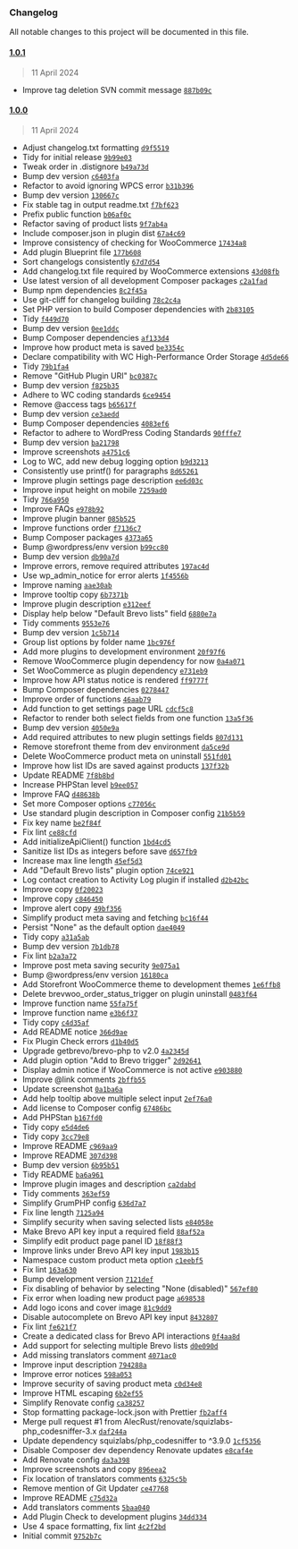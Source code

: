 ### Changelog

All notable changes to this project will be documented in this file.

#### [1.0.1](https://github.com/AlecRust/brevwoo/releases/tag/1.0.1)

> 11 April 2024

-   Improve tag deletion SVN commit message [`887b09c`](https://github.com/AlecRust/brevwoo/commit/887b09cc586148de6f7eba4eb9e15f1ccc59af98)

#### [1.0.0](https://github.com/AlecRust/brevwoo/releases/tag/1.0.0)

> 11 April 2024

-   Adjust changelog.txt formatting [`d9f5519`](https://github.com/AlecRust/brevwoo/commit/d9f5519abfb3cee46ee81f13ed26666ac9ebd1c9)
-   Tidy for initial release [`9b99e03`](https://github.com/AlecRust/brevwoo/commit/9b99e034971f676365e511487b134eb3ff4cd94d)
-   Tweak order in .distignore [`b49a73d`](https://github.com/AlecRust/brevwoo/commit/b49a73d03bc12c51d9d12e5c5ff9f716eef168f9)
-   Bump dev version [`c6403fa`](https://github.com/AlecRust/brevwoo/commit/c6403fa9b7e2555e63a87b3b0552d9d6d59786f1)
-   Refactor to avoid ignoring WPCS error [`b31b396`](https://github.com/AlecRust/brevwoo/commit/b31b396b0cade1eaf79f973904c49ba2cfab207b)
-   Bump dev version [`130667c`](https://github.com/AlecRust/brevwoo/commit/130667c0184f76d84877e65565469a5df72adef3)
-   Fix stable tag in output readme.txt [`f7bf623`](https://github.com/AlecRust/brevwoo/commit/f7bf62333e8a352cecf18650b1553bd7cd362336)
-   Prefix public function [`b06af0c`](https://github.com/AlecRust/brevwoo/commit/b06af0c34907d94947f6e6bea35572de45a64298)
-   Refactor saving of product lists [`9f7ab4a`](https://github.com/AlecRust/brevwoo/commit/9f7ab4abed795fd3233db5a918600ff6806fa257)
-   Include composer.json in plugin dist [`67a4c69`](https://github.com/AlecRust/brevwoo/commit/67a4c69f2c99c71fe2c47d56e5f9fc4c1ae3d487)
-   Improve consistency of checking for WooCommerce [`17434a8`](https://github.com/AlecRust/brevwoo/commit/17434a893e2789699fb3d64d0c8a4be92af83d41)
-   Add plugin Blueprint file [`177b608`](https://github.com/AlecRust/brevwoo/commit/177b60886277222a6f5dc46966a6306730e01d30)
-   Sort changelogs consistently [`67d7d54`](https://github.com/AlecRust/brevwoo/commit/67d7d541cec0f829484c1b4ae19e8dfa27d367b4)
-   Add changelog.txt file required by WooCommerce extensions [`43d08fb`](https://github.com/AlecRust/brevwoo/commit/43d08fbfaac6c5d08e87b488fd9f22f392d2ab2f)
-   Use latest version of all development Composer packages [`c2a1fad`](https://github.com/AlecRust/brevwoo/commit/c2a1fad5acf3448afdd472522103c580a4955ce5)
-   Bump npm dependencies [`8c2f45a`](https://github.com/AlecRust/brevwoo/commit/8c2f45af2f1d2d330d8ce43fab32d7f21429a78f)
-   Use git-cliff for changelog building [`78c2c4a`](https://github.com/AlecRust/brevwoo/commit/78c2c4ad027c29f749650a1e207c8ab9532a7081)
-   Set PHP version to build Composer dependencies with [`2b83105`](https://github.com/AlecRust/brevwoo/commit/2b8310529f62ba6397f678401c69db9c4d3d2196)
-   Tidy [`f449d70`](https://github.com/AlecRust/brevwoo/commit/f449d703acfad5289a9081eef931aa5132ae22c5)
-   Bump dev version [`0ee1ddc`](https://github.com/AlecRust/brevwoo/commit/0ee1ddc6221bd7628fb31df7594b9f0b463f7dc9)
-   Bump Composer dependencies [`af133d4`](https://github.com/AlecRust/brevwoo/commit/af133d494ab368a001d9f75824d8ba42c5a2b963)
-   Improve how product meta is saved [`be3354c`](https://github.com/AlecRust/brevwoo/commit/be3354c445db72cf9726879d730de087e074e449)
-   Declare compatibility with WC High-Performance Order Storage [`4d5de66`](https://github.com/AlecRust/brevwoo/commit/4d5de66ddf6d2ac8625e838bffed98e8b212a095)
-   Tidy [`79b1fa4`](https://github.com/AlecRust/brevwoo/commit/79b1fa4d5bff02a4ed4715cb2bc3442ee79b03f2)
-   Remove "GitHub Plugin URI" [`bc0387c`](https://github.com/AlecRust/brevwoo/commit/bc0387c18d0d0f59081841d950d12521e5288a01)
-   Bump dev version [`f825b35`](https://github.com/AlecRust/brevwoo/commit/f825b35f817195ec508222b54097da92741fc96b)
-   Adhere to WC coding standards [`6ce9454`](https://github.com/AlecRust/brevwoo/commit/6ce94545d09ff7d76e4379bdeb04765d5f4acde1)
-   Remove @access tags [`b65617f`](https://github.com/AlecRust/brevwoo/commit/b65617fc9329b587a294b120c66cf135f540a84b)
-   Bump dev version [`ce3aedd`](https://github.com/AlecRust/brevwoo/commit/ce3aedd1fcb326b91c59db5deb8560e7502d1a26)
-   Bump Composer dependencies [`4083ef6`](https://github.com/AlecRust/brevwoo/commit/4083ef60b3d979f2b166a20b073e2ef1a1038950)
-   Refactor to adhere to WordPress Coding Standards [`90fffe7`](https://github.com/AlecRust/brevwoo/commit/90fffe79ec68482f263fbc3ea41d9853446602c1)
-   Bump dev version [`ba21798`](https://github.com/AlecRust/brevwoo/commit/ba21798172005d3d3c8725509009cda8cf6d9c9f)
-   Improve screenshots [`a4751c6`](https://github.com/AlecRust/brevwoo/commit/a4751c653f91680fda518539703fc97f78067962)
-   Log to WC, add new debug logging option [`b9d3213`](https://github.com/AlecRust/brevwoo/commit/b9d3213823df27d9555d1fec629bf23c21b2d812)
-   Consistently use printf() for paragraphs [`8d65261`](https://github.com/AlecRust/brevwoo/commit/8d6526126d6a8150bd32b69917bac7e4eb3fc456)
-   Improve plugin settings page description [`ee6d03c`](https://github.com/AlecRust/brevwoo/commit/ee6d03ce83f2d605f01fc44523c66c55f4b454ce)
-   Improve input height on mobile [`7259ad0`](https://github.com/AlecRust/brevwoo/commit/7259ad0c7be004ef1dce942fed6ed489a098da6a)
-   Tidy [`766a950`](https://github.com/AlecRust/brevwoo/commit/766a9508d7e4370881b3549e4c54318295d26d49)
-   Improve FAQs [`e978b92`](https://github.com/AlecRust/brevwoo/commit/e978b92066a5cad5e490d79bcf29d1b51a372920)
-   Improve plugin banner [`085b525`](https://github.com/AlecRust/brevwoo/commit/085b5256c88ce0bcedcde0f7b61b3379c4f20730)
-   Improve functions order [`f7136c7`](https://github.com/AlecRust/brevwoo/commit/f7136c76f4c556b2232a79b6faa7f3741ce03bcf)
-   Bump Composer packages [`4373a65`](https://github.com/AlecRust/brevwoo/commit/4373a6561bab1d316202ede06d2dd549d2e72484)
-   Bump @wordpress/env version [`b99cc80`](https://github.com/AlecRust/brevwoo/commit/b99cc80030f511a5054d7dba985d120f1bd3d0a9)
-   Bump dev version [`db90a7d`](https://github.com/AlecRust/brevwoo/commit/db90a7d91ca737b5ca2d5e33600c5b3a986bc4f7)
-   Improve errors, remove required attributes [`197ac4d`](https://github.com/AlecRust/brevwoo/commit/197ac4dd0e3c1ed09d9f2169d3bd6e125b905477)
-   Use wp_admin_notice for error alerts [`1f4556b`](https://github.com/AlecRust/brevwoo/commit/1f4556baecdbba75c2bcba77d2234a589ca0b1a7)
-   Improve naming [`aae30ab`](https://github.com/AlecRust/brevwoo/commit/aae30ab23a4a96167a74371e1ba42079942d2bd9)
-   Improve tooltip copy [`6b7371b`](https://github.com/AlecRust/brevwoo/commit/6b7371b8c98fda0bf81c9cafbf9b4fee0c96ba7b)
-   Improve plugin description [`e312eef`](https://github.com/AlecRust/brevwoo/commit/e312eef9e9b332b167eda6c199d421c0c4af9e32)
-   Display help below "Default Brevo lists" field [`6880e7a`](https://github.com/AlecRust/brevwoo/commit/6880e7abd2d8455070a1a003ca82f98385cd78e8)
-   Tidy comments [`9553e76`](https://github.com/AlecRust/brevwoo/commit/9553e7654c539398d4691506887a1d2e001f0c8b)
-   Bump dev version [`1c5b714`](https://github.com/AlecRust/brevwoo/commit/1c5b7142d2f1b7b7fa28f35f1384ad1ebe908be0)
-   Group list options by folder name [`1bc976f`](https://github.com/AlecRust/brevwoo/commit/1bc976f3cc66755b249dbb9953971a2318bba9c5)
-   Add more plugins to development environment [`20f97f6`](https://github.com/AlecRust/brevwoo/commit/20f97f643bc4774356e1afb199bb7ca0088f6229)
-   Remove WooCommerce plugin dependency for now [`0a4a071`](https://github.com/AlecRust/brevwoo/commit/0a4a071397a2d89dc3ae13d4ebb45ce86036c90b)
-   Set WooCommerce as plugin dependency [`e731eb9`](https://github.com/AlecRust/brevwoo/commit/e731eb983c91a7d5e4ab169d4120d7844bac3db9)
-   Improve how API status notice is rendered [`ff9777f`](https://github.com/AlecRust/brevwoo/commit/ff9777f19808a5b9b70c45ebcca5931b9c9ca1de)
-   Bump Composer dependencies [`0278447`](https://github.com/AlecRust/brevwoo/commit/0278447aba13b7cddee0e1e86e915998017e09e7)
-   Improve order of functions [`46aab79`](https://github.com/AlecRust/brevwoo/commit/46aab79db906da351fafe6f356c695996280faf4)
-   Add function to get settings page URL [`cdcf5c8`](https://github.com/AlecRust/brevwoo/commit/cdcf5c844698fd435d1237d33bb9a6cfe13651f1)
-   Refactor to render both select fields from one function [`13a5f36`](https://github.com/AlecRust/brevwoo/commit/13a5f361dc25c3fce1e7e069433df273cdcd17bc)
-   Bump dev version [`4050e9a`](https://github.com/AlecRust/brevwoo/commit/4050e9a4b2b2d6ce415970fdc03714a4d5c8bec5)
-   Add required attributes to new plugin settings fields [`807d131`](https://github.com/AlecRust/brevwoo/commit/807d1310db638039d96c17be01fc0bf79c4d9e1f)
-   Remove storefront theme from dev environment [`da5ce9d`](https://github.com/AlecRust/brevwoo/commit/da5ce9d9f8f8b41725068e742962ddad55321f21)
-   Delete WooCommerce product meta on uninstall [`551fd01`](https://github.com/AlecRust/brevwoo/commit/551fd01c37554af643042d1c73f9281015b78b57)
-   Improve how list IDs are saved against products [`137f32b`](https://github.com/AlecRust/brevwoo/commit/137f32baa6aa69302d565e58015e53164601c3b3)
-   Update README [`7f8b8bd`](https://github.com/AlecRust/brevwoo/commit/7f8b8bd38e44c669758559c8ccb8a08f3458f93b)
-   Increase PHPStan level [`b9ee057`](https://github.com/AlecRust/brevwoo/commit/b9ee057338c04972c7749d6ef740ba3c3db66cdc)
-   Improve FAQ [`d48638b`](https://github.com/AlecRust/brevwoo/commit/d48638b25281fd0b272c8d7b3bdd5d5a2adad89d)
-   Set more Composer options [`c77056c`](https://github.com/AlecRust/brevwoo/commit/c77056c32be2d2fcfb39f059fec6d0517aad7a11)
-   Use standard plugin description in Composer config [`21b5b59`](https://github.com/AlecRust/brevwoo/commit/21b5b59e5f83b9b9f7e2bcc0df7e66530d0f3fac)
-   Fix key name [`be2f84f`](https://github.com/AlecRust/brevwoo/commit/be2f84f394ee22e6397e409006b450b0f289569c)
-   Fix lint [`ce88cfd`](https://github.com/AlecRust/brevwoo/commit/ce88cfdfd276df1210999fe4daa01f83ff0dd70d)
-   Add initializeApiClient() function [`1bd4cd5`](https://github.com/AlecRust/brevwoo/commit/1bd4cd51df44eb709bbe36ce8b3439b4c86d3692)
-   Sanitize list IDs as integers before save [`d657fb9`](https://github.com/AlecRust/brevwoo/commit/d657fb92a8ee9bc97b4a1c90c83066b8336f36c3)
-   Increase max line length [`45ef5d3`](https://github.com/AlecRust/brevwoo/commit/45ef5d35a71a2f3eb7edd8a9b6743ffb272b17bf)
-   Add "Default Brevo lists" plugin option [`74ce921`](https://github.com/AlecRust/brevwoo/commit/74ce92155dcf597050725d16ff5566bd87320caf)
-   Log contact creation to Activity Log plugin if installed [`d2b42bc`](https://github.com/AlecRust/brevwoo/commit/d2b42bc4011f050c55eac6c1f7c0e27114edf5b4)
-   Improve copy [`0f20023`](https://github.com/AlecRust/brevwoo/commit/0f200236aba02a737e68805057573f415a2fb783)
-   Improve copy [`c846450`](https://github.com/AlecRust/brevwoo/commit/c8464504541960febe4b84275e06dd00149eac2b)
-   Improve alert copy [`49bf356`](https://github.com/AlecRust/brevwoo/commit/49bf3561eebd22fbc7bcaf6edbb842aa7b212861)
-   Simplify product meta saving and fetching [`bc16f44`](https://github.com/AlecRust/brevwoo/commit/bc16f440e80a0bd268357129c4e630affa22784f)
-   Persist "None" as the default option [`dae4049`](https://github.com/AlecRust/brevwoo/commit/dae4049b06ecf12524c0d63c520e14cdc43d9359)
-   Tidy copy [`a31a5ab`](https://github.com/AlecRust/brevwoo/commit/a31a5ab7eb07d50398e8766797488b0a5241d290)
-   Bump dev version [`7b1db78`](https://github.com/AlecRust/brevwoo/commit/7b1db78f4eb7a258112f5f26ee2563819ed21035)
-   Fix lint [`b2a3a72`](https://github.com/AlecRust/brevwoo/commit/b2a3a72178626b9a36b0abff8e6790f58a081373)
-   Improve post meta saving security [`9e075a1`](https://github.com/AlecRust/brevwoo/commit/9e075a1b9d51b47943486ef850716d6d3a5647bd)
-   Bump @wordpress/env version [`16180ca`](https://github.com/AlecRust/brevwoo/commit/16180ca7e2641063086f5f9119a84efbea8ebe3a)
-   Add Storefront WooCommerce theme to development themes [`1e6ffb8`](https://github.com/AlecRust/brevwoo/commit/1e6ffb863999fb708b0967c5c59af4eaf7af30e6)
-   Delete brevwoo_order_status_trigger on plugin uninstall [`0483f64`](https://github.com/AlecRust/brevwoo/commit/0483f648b5b775099166e3d1140c612f1594fd37)
-   Improve function name [`55fa75f`](https://github.com/AlecRust/brevwoo/commit/55fa75f0c99761a373394a252aae3f0d8c704689)
-   Improve function name [`e3b6f37`](https://github.com/AlecRust/brevwoo/commit/e3b6f37fd8dea3274ca696daca78f721adf95937)
-   Tidy copy [`c4d35af`](https://github.com/AlecRust/brevwoo/commit/c4d35afe44e88ef3a3d7673c55153f65e015552d)
-   Add README notice [`366d9ae`](https://github.com/AlecRust/brevwoo/commit/366d9ae64ff1172d6c51bb80260cf8b1cc9302fa)
-   Fix Plugin Check errors [`d1b40d5`](https://github.com/AlecRust/brevwoo/commit/d1b40d5b5e1c8f5e15a3f9b2c5ee67d3b067f979)
-   Upgrade getbrevo/brevo-php to v2.0 [`4a2345d`](https://github.com/AlecRust/brevwoo/commit/4a2345dbb0d8a728600e74483fd9c02b2378c6b6)
-   Add plugin option "Add to Brevo trigger" [`2d92641`](https://github.com/AlecRust/brevwoo/commit/2d926419bb959b1acbe590aeeef256ab0cc5d6b7)
-   Display admin notice if WooCommerce is not active [`e903880`](https://github.com/AlecRust/brevwoo/commit/e903880aa6e5988d4313699fa33dd0b9f416eff4)
-   Improve @link comments [`2bffb55`](https://github.com/AlecRust/brevwoo/commit/2bffb55ed4c072835f15dc4cfa7f3c05125a813a)
-   Update screenshot [`0a1ba6a`](https://github.com/AlecRust/brevwoo/commit/0a1ba6a510e439e3e0fefed872dcd6dccef64daf)
-   Add help tooltip above multiple select input [`2ef76a0`](https://github.com/AlecRust/brevwoo/commit/2ef76a074b6941cc5dd592593e3f295a874e4762)
-   Add license to Composer config [`67486bc`](https://github.com/AlecRust/brevwoo/commit/67486bc84d2a67a3b99b8b336137fba3efeb10b4)
-   Add PHPStan [`b167fd0`](https://github.com/AlecRust/brevwoo/commit/b167fd0de475fb9a5b630f4af5492aa2950ff14e)
-   Tidy copy [`e5d4de6`](https://github.com/AlecRust/brevwoo/commit/e5d4de6159f9dc4682f3acb7e007ffec6d0c7627)
-   Tidy copy [`3cc79e8`](https://github.com/AlecRust/brevwoo/commit/3cc79e83019215097d88c286f647acbb2dc4eb12)
-   Improve README [`c969aa9`](https://github.com/AlecRust/brevwoo/commit/c969aa91541315d957d7f7e71a611defcab25247)
-   Improve README [`307d398`](https://github.com/AlecRust/brevwoo/commit/307d3987e967d489e284b0f84dde0f5ee94422dd)
-   Bump dev version [`6b95b51`](https://github.com/AlecRust/brevwoo/commit/6b95b51e7687aeeac0a1ac858342f604bda2e9a0)
-   Tidy README [`ba6a961`](https://github.com/AlecRust/brevwoo/commit/ba6a9612a9817b74e2339d9a411eea72bfa2cbcc)
-   Improve plugin images and description [`ca2dabd`](https://github.com/AlecRust/brevwoo/commit/ca2dabd631e7fd58bf4d2005e290ee4b8e7b4a4c)
-   Tidy comments [`363ef59`](https://github.com/AlecRust/brevwoo/commit/363ef59108bc3d8ed87b5a938ad8e57c109d5005)
-   Simplify GrumPHP config [`636d7a7`](https://github.com/AlecRust/brevwoo/commit/636d7a7caeed8be67e9a03856ecb306fe7380386)
-   Fix line length [`7125a94`](https://github.com/AlecRust/brevwoo/commit/7125a94c34ccf7f1c422cff8f8d6a4e65103219e)
-   Simplify security when saving selected lists [`e84058e`](https://github.com/AlecRust/brevwoo/commit/e84058e298fa201d1426016e856795d60f9b8f0b)
-   Make Brevo API key input a required field [`88af52a`](https://github.com/AlecRust/brevwoo/commit/88af52af794b5ede0ba03f37939bca738e47fd58)
-   Simplify edit product page panel ID [`18f88f3`](https://github.com/AlecRust/brevwoo/commit/18f88f3569b4b8a323c796f7a0d574d2d4500a11)
-   Improve links under Brevo API key input [`1983b15`](https://github.com/AlecRust/brevwoo/commit/1983b1571bd50275f56dd809152d60e1c1868186)
-   Namespace custom product meta option [`c1eebf5`](https://github.com/AlecRust/brevwoo/commit/c1eebf5739b403296a0ae194adb47d7a89a70635)
-   Fix lint [`163a630`](https://github.com/AlecRust/brevwoo/commit/163a630fe8c8f63b502bea47a9a349209e6522df)
-   Bump development version [`7121def`](https://github.com/AlecRust/brevwoo/commit/7121def38ea6dafe6c21b95b01755fab98b03554)
-   Fix disabling of behavior by selecting "None (disabled)" [`567ef80`](https://github.com/AlecRust/brevwoo/commit/567ef802997705178fba072bbe643d9948cadda3)
-   Fix error when loading new product page [`a698538`](https://github.com/AlecRust/brevwoo/commit/a6985382b19d0bdc311d3dccaabf38d52fb2b225)
-   Add logo icons and cover image [`81c9dd9`](https://github.com/AlecRust/brevwoo/commit/81c9dd9d9f5ddf70401d54dce5079ce6230d479c)
-   Disable autocomplete on Brevo API key input [`8432807`](https://github.com/AlecRust/brevwoo/commit/843280747e6d79446a3db3ef6d46b58d3cff1530)
-   Fix lint [`fe621f7`](https://github.com/AlecRust/brevwoo/commit/fe621f7ec7856315578122e20f215ec820e1a7d9)
-   Create a dedicated class for Brevo API interactions [`0f4aa8d`](https://github.com/AlecRust/brevwoo/commit/0f4aa8db25337943d444aaad243edfb30953b2a4)
-   Add support for selecting multiple Brevo lists [`d0e090d`](https://github.com/AlecRust/brevwoo/commit/d0e090d7381d74e600f123bb748e94a8cf71dc06)
-   Add missing translators comment [`4071ac0`](https://github.com/AlecRust/brevwoo/commit/4071ac0e1b16e772f6c184d40cffaa72550a7a4b)
-   Improve input description [`794288a`](https://github.com/AlecRust/brevwoo/commit/794288a08d50b8cf504d1cdd6aedbe4e2efd5f42)
-   Improve error notices [`598a053`](https://github.com/AlecRust/brevwoo/commit/598a053c77f08d01c78539b0bbd529b375ecb2b0)
-   Improve security of saving product meta [`c0d34e8`](https://github.com/AlecRust/brevwoo/commit/c0d34e81e5f97f80830451598343c9ce21f4377d)
-   Improve HTML escaping [`6b2ef55`](https://github.com/AlecRust/brevwoo/commit/6b2ef55bfbd6392d78d41001279fff9a48dc1dde)
-   Simplify Renovate config [`ca38257`](https://github.com/AlecRust/brevwoo/commit/ca38257198490c272cd140d951e7d50ac0a7cfab)
-   Stop formatting package-lock.json with Prettier [`fb2aff4`](https://github.com/AlecRust/brevwoo/commit/fb2aff47abbb7fb0a2d071ca3c39cc545af55d3d)
-   Merge pull request #1 from AlecRust/renovate/squizlabs-php_codesniffer-3.x [`daf244a`](https://github.com/AlecRust/brevwoo/commit/daf244a7322948df6e87b9a5279a460f50bdeb56)
-   Update dependency squizlabs/php_codesniffer to ^3.9.0 [`1cf5356`](https://github.com/AlecRust/brevwoo/commit/1cf535661f6d7291699695e6935a915593f44664)
-   Disable Composer dev dependency Renovate updates [`e8caf4e`](https://github.com/AlecRust/brevwoo/commit/e8caf4e4efd5ed07e386f687ca0c8dc0f62207ae)
-   Add Renovate config [`da3a398`](https://github.com/AlecRust/brevwoo/commit/da3a398ed2995129783e342ff7430e1d276fae31)
-   Improve screenshots and copy [`896eea2`](https://github.com/AlecRust/brevwoo/commit/896eea244471377139f90f20a1c902e40668039c)
-   Fix location of translators comments [`6325c5b`](https://github.com/AlecRust/brevwoo/commit/6325c5baa7d1241ec1b2c71b969f3da9201ac437)
-   Remove mention of Git Updater [`ce47768`](https://github.com/AlecRust/brevwoo/commit/ce47768d927c55661ace56e2385b3e757cee1708)
-   Improve README [`c75d32a`](https://github.com/AlecRust/brevwoo/commit/c75d32a5a17be8829b952c9fc9f7f0e438a7e895)
-   Add translators comments [`5baa040`](https://github.com/AlecRust/brevwoo/commit/5baa04004ece9ce22fc734a518fa8d76a48dd6c2)
-   Add Plugin Check to development plugins [`34dd334`](https://github.com/AlecRust/brevwoo/commit/34dd334161d822829e756e466b2d0128bda3a30a)
-   Use 4 space formatting, fix lint [`4c2f2bd`](https://github.com/AlecRust/brevwoo/commit/4c2f2bdf1042e7dd31e2ae3dd680671c17fbdc1f)
-   Initial commit [`9752b7c`](https://github.com/AlecRust/brevwoo/commit/9752b7ccb4b55e2bc1c718c241d9dc313e095704)

